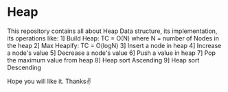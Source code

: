 # Heap
This repository contains all about Heap Data structure, its implementation, its operations like:
  1] Build Heap: TC = O(N) where N = number of Nodes in the heap
  2] Max Heapify: TC = O(logN)
  3] Insert a node in heap
  4] Increase a node's value
  5] Decrease a node's value
  6] Push a value in heap
  7] Pop the maximum value from heap
  8] Heap sort Ascending
  9] Heap sort Descending
  
Hope you will like it. Thanks✌
